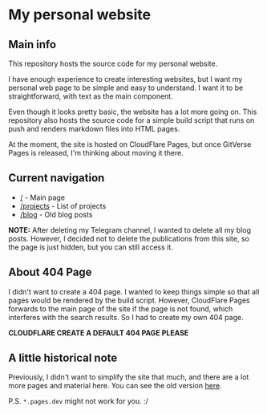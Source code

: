 # My personal website

## Main info

This repository hosts the source code for my personal website.

I have enough experience to create interesting websites, but I want my personal web page to be simple and easy to understand. I want it to be straightforward, with text as the main component.

Even though it looks pretty basic, the website has a lot more going on. This repository also hosts the source code for a simple build script that runs on push and renders markdown files into HTML pages.

At the moment, the site is hosted on CloudFlare Pages, but once GitVerse Pages is released, I'm thinking about moving it there.

## Current navigation

- [/](https://mrkrk.me/) - Main page
- [/projects](https://mrkrk.me/projects) - List of projects
- [/blog](https://mrkrk.me/blog) - Old blog posts

**NOTE:** After deleting my Telegram channel, I wanted to delete all my blog posts. However, I decided not to delete the publications from this site, so the page is just hidden, but you can still access it. 

## About 404 Page

I didn't want to create a 404 page. I wanted to keep things simple so that all pages would be rendered by the build script. However, CloudFlare Pages forwards to the main page of the site if the page is not found, which interferes with the search results. So I had to create my own 404 page.

**CLOUDFLARE CREATE A DEFAULT 404 PAGE PLEASE**

## A little historical note

Previously, I didn't want to simplify the site that much, and there are a lot more pages and material here. You can see the old version [here](https://41ecb9be.arbuzicu.pages.dev/).

P.S. `*.pages.dev` might not work for you. :/
